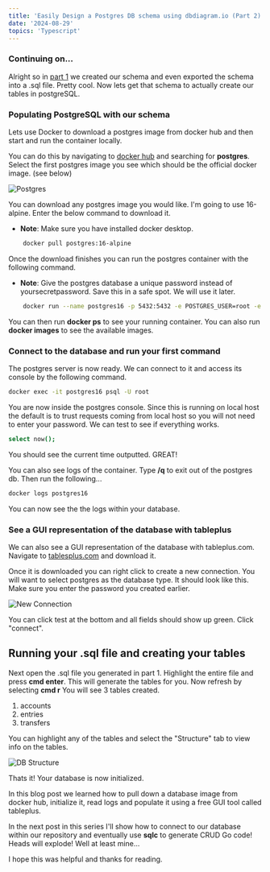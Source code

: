 ```yaml
---
title: 'Easily Design a Postgres DB schema using dbdiagram.io (Part 2)'
date: '2024-08-29'
topics: 'Typescript'
---
```


### Continuing on...

Alright so in [part 1](/posts/creating-a-postgres-db) we created our schema and even exported the schema into a .sql file. Pretty cool. Now lets get that schema to actually create our tables in postgreSQL.

### Populating PostgreSQL with our schema

Lets use Docker to download a postgres image from docker hub and then start and run the container locally.

You can do this by navigating to [docker hub](https://www.hub.docker.com) and searching for **postgres**. Select the first postgres image you see which should be the official docker image. (see below)

![Postgres](/images/postgres.png)

You can download any postgres image you would like. I'm going to use 16-alpine. Enter the below command to download it.

- **Note**: Make sure you have installed docker desktop.

```bash
	docker pull postgres:16-alpine
```

Once the download finishes you can run the postgres container with the following command.

- **Note**: Give the postgres database a unique password instead of yoursecretpassword. Save this in a safe spot. We will use it later.

```bash
	docker run --name postgres16 -p 5432:5432 -e POSTGRES_USER=root -e POSTGRES_PASSWORD=yoursecretpassword -d postgres:16-alpine

```

You can then run **docker ps** to see your running container. You can also run **docker images** to see the available images.

### Connect to the database and run your first command

The postgres server is now ready. We can connect to it and access its console by the following command.

```bash
docker exec -it postgres16 psql -U root
```

You are now inside the postgres console. Since this is running on local host the default is to trust requests coming from local host so you will not need to enter your password. We can test to see if everything works.

```bash
select now();
```

You should see the current time outputted. GREAT!

You can also see logs of the container. Type **/q** to exit out of the postgres db. Then run the following...

```bash
docker logs postgres16
```

You can now see the the logs within your database.

### See a GUI representation of the database with tableplus

We can also see a GUI representation of the database with tableplus.com. Navigate to [tablesplus.com](https://www.tableplus.com) and download it.

Once it is downloaded you can right click to create a new connection. You will want to select postgres as the database type. It should look like this. Make sure you enter the password you created earlier.

![New Connection](/images/newconnection.png)

You can click test at the bottom and all fields should show up green. Click "connect".

## Running your .sql file and creating your tables

Next open the .sql file you generated in part 1. Highlight the entire file and press **cmd enter**. This will generate the tables for you. Now refresh by selecting **cmd r** You will see 3 tables created.

1. accounts
2. entries
3. transfers

You can highlight any of the tables and select the "Structure" tab to view info on the tables.

![DB Structure](/images/structure.png)

Thats it! Your database is now initialized.

In this blog post we learned how to pull down a database image from docker hub, initialize it, read logs and populate it using a free GUI tool called tableplus.

In the next post in this series I'll show how to connect to our database within our repository and eventually use **sqlc** to generate CRUD Go code! Heads will explode! Well at least mine...

I hope this was helpful and thanks for reading.
